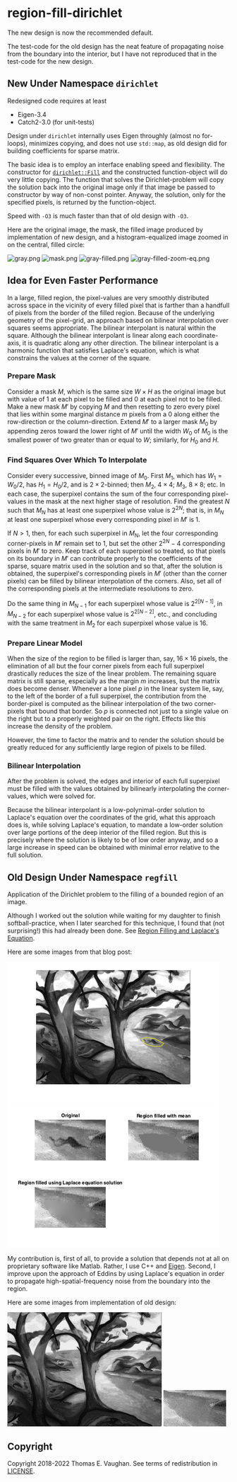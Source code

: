 <!-- vim: set filetype=none:
  Turn off markdown-type because LaTeX-notation
  doesn't work with markdown-mode.
  -->

# region-fill-dirichlet

The new design is now the recommended default.

The test-code for the old design has the neat
feature of propagating noise from the boundary
into the interior, but I have not reproduced
that in the test-code for the new design.

## New Under Namespace `dirichlet`

Redesigned code requires at least

- Eigen-3.4
- Catch2-3.0 (for unit-tests)

Design under `dirichlet` internally uses Eigen
throughly (almost no for-loops), minimizes
copying, and does not use `std::map`, as old
design did for building coefficients for
sparse matrix.

The basic idea is to employ an interface
enabling speed and flexibility.  The constructor
for
[`dirichlet::Fill`](include/dirichlet/Fill.hpp)
and the constructed function-object will do very
little copying.  The function that solves the
Dirichlet-problem will copy the solution back
into the original image only if that image be
passed to constructor by way of non-const
pointer.  Anyway, the solution, only for the
specified pixels, is returned by the
function-object.

Speed with `-O3` is much faster than that of
old design with `-O3`.

Here are the original image, the mask, the
filled image produced by implementation of new
design, and a histogram-equalized image zoomed
in on the central, filled circle:

![gray.png](test/gray.png)
![mask.png](test/mask.png)
![gray-filled.png](test/gray-filled.png)
![gray-filled-zoom-eq.png](test/gray-filled-zoom-eq.png)

## Idea for Even Faster Performance

In a large, filled region, the pixel-values are
very smoothly distributed across space in the
vicinity of every filled pixel that is farther
than a handfull of pixels from the border of the
filled region.  Because of the underlying
geometry of the pixel-grid, an approach based on
bilinear interpolation over squares seems
appropriate.  The bilinear interpolant is
natural within the square.  Although the
bilinear interpolant is linear along each
coordinate-axis, it is quadratic along any other
direction.  The bilinear interpolant is a
harmonic function that satisfies Laplace's
equation, which is what constrains the values at
the corner of the square.

### Prepare Mask

Consider a mask $M$, which is the same size
$W \times H$ as the original image but with
value of 1 at each pixel to be filled and 0 at
each pixel not to be filled.  Make a new mask
$M'$ by copying $M$ and then resetting to zero
every pixel that lies within some marginal
distance $m$ pixels from a 0 along either the
row-direction or the column-direction.  Extend
$M'$ to a larger mask $M_0$ by appending zeros
toward the lower right of $M'$ until the width
$W_0$ of $M_0$ is the smallest power of two
greater than or equal to $W$; similarly, for
$H_0$ and $H$.

### Find Squares Over Which To Interpolate

Consider every successive, binned image of
$M_0.$  First $M_1$, which has $W_1=W_0/2$, has
$H_1=H_0/2$, and is $2 \times 2$-binned; then
$M_2$, $4 \times 4$; $M_3$, $8 \times 8$; etc.
In each case, the superpixel contains the sum of
the four corresponding pixel-values in the mask
at the next higher stage of resolution.  Find
the greatest $N$ such that $M_N$ has at least
one superpixel whose value is $2^{2N}$; that is,
in $M_N$ at least one superpixel whose every
corresponding pixel in $M'$ is 1.

If $N>1$, then, for each such superpixel in
$M_N$, let the four corresponding corner-pixels
in $M'$ remain set to 1, but set the other
$2^{2N} - 4$ corresponding pixels in $M'$ to
zero.  Keep track of each superpixel so treated,
so that pixels on its boundary in $M'$ can
contribute properly to the coefficients of the
sparse, square matrix used in the solution and
so that, after the solution is obtained, the
superpixel's corresponding pixels in $M'$ (other
than the corner pixels) can be filled by
bilinear interpolation of the corners.  Also,
set all of the corresponding pixels at the
intermediate resolutions to zero.

Do the same thing in $M_{N-1}$ for each
superpixel whose value is $2^{2[N-1]}$, in
$M_{N-2}$ for each superpixel whose value is
$2^{2[N-2]}$, etc., and concluding with the same
treatment in $M_2$ for each superpixel whose
value is 16.

### Prepare Linear Model

When the size of the region to be filled is
larger than, say, $16 \times 16$ pixels, the
elimination of all but the four corner pixels
from each full superpixel drastically reduces
the size of the linear problem.  The remaining
square matrix is still sparse, especially as the
margin $m$ increases, but the matrix does become
denser.  Whenever a lone pixel $p$ in the linear
system lie, say, to the left of the border of a
full superpixel, the contribution from the
border-pixel is computed as the bilinear
interpolation of the two corner-pixels that
bound that border.  So $p$ is connected not just
to a single value on the right but to a properly
weighted pair on the right.  Effects like this
increase the density of the problem.

However, the time to factor the matrix and to
render the solution should be greatly reduced
for any sufficiently large region of pixels to
be filled.

### Bilinear Interpolation

After the problem is solved, the edges and
interior of each full superpixel must be filled
with the values obtained by bilinearly
interpolating the corner-values, which were
solved for.

Because the bilinear interpolant is a
low-polynimal-order solution to Laplace's
equation over the coordinates of the grid, what
this approach does is, while solving Laplace's
equation, to mandate a low-order solution over
large portions of the deep interior of the
filled region.  But this is precisely where the
solution is likely to be of low order anyway,
and so a large increase in speed can be obtained
with minimal error relative to the full
solution.

## Old Design Under Namespace `regfill`

Application of the Dirichlet problem to the
filling of a bounded region of an image.

Although I worked out the solution while waiting
for my daughter to finish softball-practice,
when I later searched for this technique, I
found that (not surprising!) this had already
been done.  See [Region Filling and Laplace's
Equation](https://blogs.mathworks.com/steve/2015/06/17/region-filling-and-laplaces-equation/).

Here are some images from that blog post:

![exploring_regionfill_01.png](old/exploring_regionfill_01.png)
![exploring_regionfill_12.png](old/exploring_regionfill_12.png)

My contribution is, first of all, to provide a
solution that depends not at all on proprietary
software like Matlab.  Rather, I use C++ and
[Eigen](http://eigen.tuxfamily.org/index.php?title=Main_Page).
Second, I improve upon the approach of Eddins by
using Laplace's equation in order to propagate
high-spatial-frequency noise from the boundary
into the region.

Here are some images from implementation of old
design:

![trees-mod3.png](old/trees-mod3.png)
![trees-mod3-cut.png](old/trees-mod3-cut.png)

## Copyright

Copyright 2018-2022 Thomas E. Vaughan.  See
terms of redistribution in [LICENSE](LICENSE).

<!--
Narrow textwidth allows editing of file in
cell-phone's browser.

vim: set tw=48:
-->
